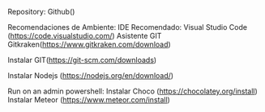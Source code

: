 Repository: Github()

Recomendaciones de Ambiente:
    IDE Recomendado:
        Visual Studio Code (https://code.visualstudio.com/)
    Asistente GIT
        Gitkraken(https://www.gitkraken.com/download)

Instalar GIT(https://git-scm.com/downloads)

Instalar Nodejs (https://nodejs.org/en/download/)
    
Run on an admin powershell:
    Instalar Choco (https://chocolatey.org/install)
    Instalar Meteor (https://www.meteor.com/install)
